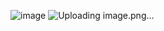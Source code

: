 ![image](https://github.com/user-attachments/assets/30914b6f-44d5-49f1-bb06-cc0c74a3cc27)
![Uploading image.png…]()


